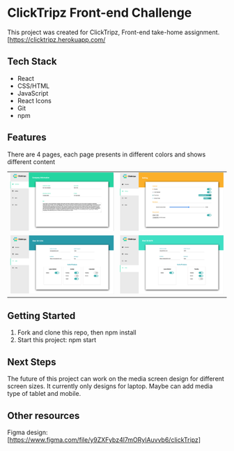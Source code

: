# ClickTripz Front-end Challenge

This project was created for ClickTripz, Front-end take-home assignment. 
[https://clicktripz.herokuapp.com/

## Tech Stack

- React 
- CSS/HTML
- JavaScript
- React Icons
- Git
- npm

## Features

There are 4 pages, each page presents in different colors and shows different content

<table>
  <tr>
    <td valign="top"><img src="./public/img/screen1.png" width="500"/></td>
    <td valign="top"><img src="./public/img/screen2.png" width="500"/></td>
  </tr>
    <td valign="top"><img src="./public/img/screen3.png" width="500"/></td>
    <td valign="top"><img src="./public/img/screen4.png" width="500"/></td>
  </tr>
</table>

## Getting Started

1. Fork and clone this repo, then npm install
2. Start this project: npm start

## Next Steps

The future of this project can work on the media screen design for different screen sizes. It currently only designs for laptop. Maybe can add media type of tablet and mobile.

## Other resources
Figma design: [https://www.figma.com/file/y9ZXFybz4l7mORylAuvvb6/clickTripz]




